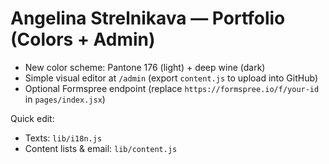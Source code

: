 
# Angelina Strelnikava — Portfolio (Colors + Admin)
- New color scheme: Pantone 176 (light) + deep wine (dark)
- Simple visual editor at `/admin` (export `content.js` to upload into GitHub)
- Optional Formspree endpoint (replace `https://formspree.io/f/your-id` in `pages/index.jsx`)

Quick edit:
- Texts: `lib/i18n.js`
- Content lists & email: `lib/content.js`
